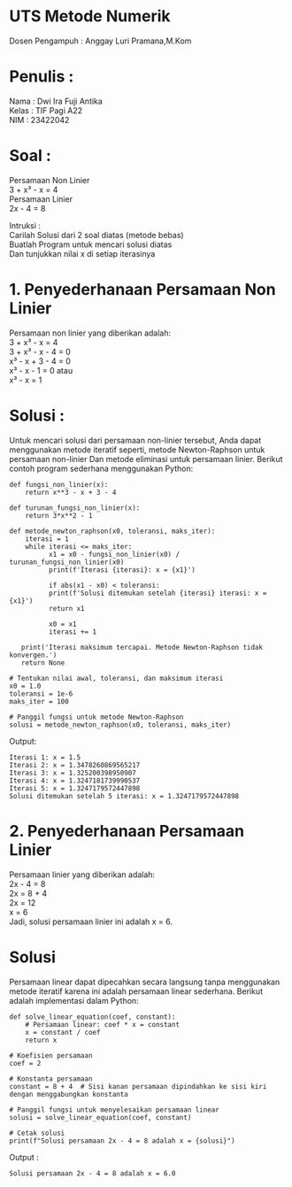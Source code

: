 # UTS Metode Numerik
Dosen Pengampuh : Anggay Luri Pramana,M.Kom

# Penulis : 
Nama : Dwi Ira Fuji Antika <br>
Kelas : TIF Pagi A22 <br>
NIM : 23422042  

# Soal : 
Persamaan Non Linier <br>
3 + x³ - x = 4 <br>
Persamaan Linier <br>
2x - 4 = 8 

Intruksi : <br>
Carilah Solusi dari 2 soal diatas (metode bebas) <br>
Buatlah Program untuk mencari solusi diatas <br>
Dan tunjukkan nilai x di setiap iterasinya <br>

# 1. Penyederhanaan Persamaan Non Linier
Persamaan non linier yang diberikan adalah: <br>
3 + x³ - x = 4 <br>
3 + x³ - x - 4 = 0 <br>
x³ - x + 3 - 4 = 0 <br>
x³ - x - 1 = 0 atau <br>
x³ - x = 1

# Solusi : 
Untuk mencari solusi dari persamaan non-linier tersebut, 
Anda dapat menggunakan metode iteratif seperti, 
metode Newton-Raphson untuk persamaan non-linier 
Dan metode eliminasi untuk persamaan linier. 
Berikut contoh program sederhana menggunakan Python: 

	def fungsi_non_linier(x):
	    return x**3 - x + 3 - 4
	
	def turunan_fungsi_non_linier(x):
	    return 3*x**2 - 1

	def metode_newton_raphson(x0, toleransi, maks_iter):
        iterasi = 1
        while iterasi <= maks_iter:
        	  x1 = x0 - fungsi_non_linier(x0) / turunan_fungsi_non_linier(x0)
        	  print(f'Iterasi {iterasi}: x = {x1}')

        	  if abs(x1 - x0) < toleransi:
              print(f'Solusi ditemukan setelah {iterasi} iterasi: x = {x1}')
              return x1

        	  x0 = x1
        	  iterasi += 1

       print('Iterasi maksimum tercapai. Metode Newton-Raphson tidak konvergen.')
       return None

	# Tentukan nilai awal, toleransi, dan maksimum iterasi
	x0 = 1.0
	toleransi = 1e-6
	maks_iter = 100

	# Panggil fungsi untuk metode Newton-Raphson
	solusi = metode_newton_raphson(x0, toleransi, maks_iter)

Output:

    Iterasi 1: x = 1.5 
	Iterasi 2: x = 1.3478260869565217 
	Iterasi 3: x = 1.325200398950907 
	Iterasi 4: x = 1.3247181739990537 
	Iterasi 5: x = 1.3247179572447898 
	Solusi ditemukan setelah 5 iterasi: x = 1.3247179572447898 

# 2. Penyederhanaan Persamaan Linier 
Persamaan linier yang diberikan adalah: <br>
2x - 4 = 8 <br>
2x = 8 + 4 <br>
2x = 12 <br>
x = 6 <br>
Jadi, solusi persamaan linier ini adalah x = 6.

# Solusi 
Persamaan linear dapat dipecahkan secara langsung tanpa menggunakan metode iteratif
karena ini adalah persamaan linear sederhana. 
Berikut adalah implementasi dalam Python:

	def solve_linear_equation(coef, constant):
        # Persamaan linear: coef * x = constant
        x = constant / coef
        return x

	# Koefisien persamaan
	coef = 2

	# Konstanta persamaan
	constant = 8 + 4  # Sisi kanan persamaan dipindahkan ke sisi kiri dengan menggabungkan konstanta

	# Panggil fungsi untuk menyelesaikan persamaan linear
	solusi = solve_linear_equation(coef, constant)

	# Cetak solusi
	print(f"Solusi persamaan 2x - 4 = 8 adalah x = {solusi}")

Output :

	Solusi persamaan 2x - 4 = 8 adalah x = 6.0
